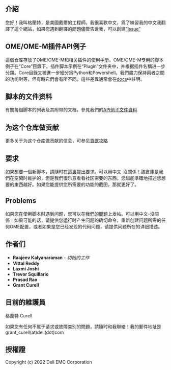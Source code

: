 ## 介紹

您好！我叫格蘭特，是美國戴爾的工程師。我很喜歡中文，爲了練習我的中文我翻譯了這个網站，如果您遇到翻譯的問題儘管告诉我，可以創建[“Issue” ](https://github.com/dell/OpenManage-Enterprise/issues)

## OME/OME-M插件API例子

這個仓库存放了OME/OME-M和相关插件的使用手册。OME/OME-M专用的脚本例子在“Core”目錄下。插件脚本示例在“Plugin”文件夹中，并根据插件名稱进一步分類。Core目錄又被進一步細分爲Python和Powershell。我們盡力保持兩者之間的功能對等，但有時它們會有所不同。這些差異通常會在[docs](../API.md)中註明。

## 脚本的文件资料

有關每個脚本的列表及其附带的文档，參見我們的[API例子文件資料](../API.md)

## 为这个仓库做贡献

更多关于为这个仓库做贡献的信息，可参见[貢獻攻略](../CONTRIBUTING.md)

## 要求

如果想要一個新脚本，請隨时在[這裏](https://github.com/dell/OpenManage-Enterprise/issues)提出要求。可以用中文-沒關係！該倉庫是我們在空閑时維护的，但是我們很乐意看看社区需要的东西。您越能準確地描述您想要的東西越好。如果您能提供您所需要的功能的截图，那就更好了。

## Problems

如果您在使用脚本时遇到问题，您可以在[我們的問題](https://github.com/dell/OpenManage-Enterprise/issues)上发帖。可以用中文-沒關係！如果可能的话，请提供您运行时产生问题的确切命令，重新创建问题所需的任何OME配置，或者如果是您已经发现的代码问题，请提供问题所在的详细描述。


## 作者们

* **Raajeev Kalyanaraman** - *初始的工作*
* **Vittal Reddy**
* **Laxmi Joshi** 
* **Trevor Squillario**
* **Prasad Rao**
* **Grant Curell**

## 目前的維護員

格蘭特 Curell

如果您有任何不属于请求或故障类别的問題，請隨时和我聯絡！我的郵件地址是grant_curell(at)dell(dot)com

## 授權證

Copyright (c) 2022 Dell EMC Corporation
